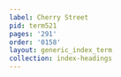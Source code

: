 ```yaml
---
label: Cherry Street
pid: term521
pages: '291'
order: '0158'
layout: generic_index_term
collection: index-headings
---
```

